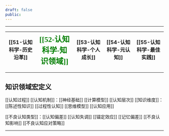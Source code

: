 ```yaml
---
draft: false
public:
---
```

---

| [[51-认知科学-历史沿革]] | <font face="黑体" color=green size=5>[[52-认知科学-知识领域]]</font> | [[53-认知科学-个人成长]] | [[54-认知科学-元认知]] | [[55-认知科学-最佳实践]] |
| ---------------- | ---------------------------------------------------------- | ---------------- | --------------- | ---------------- |

---
## 知识领域宏定义
[[认知过程]]
[[认知机制]]：[[神经基础]]  [[计算模型]]
[[认知层次]]
[[知识维度]]：[[陈述性知识]]  [[过程性认知]]
[[思维模型]]
[[认知应用]]

[[不良认知类型]]：[[认知偏差]] [[认知失调]] [[锚定效应]] [[记忆偏差]]
[[不良认知影响]]
[[不良认知应对策略]]



---
